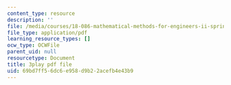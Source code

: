 ```yaml
---
content_type: resource
description: ''
file: /media/courses/18-086-mathematical-methods-for-engineers-ii-spring-2006/69bd7ff56dc6e958d9b22acefb4e43b9_S6dw885-SZI.pdf
file_type: application/pdf
learning_resource_types: []
ocw_type: OCWFile
parent_uid: null
resourcetype: Document
title: 3play pdf file
uid: 69bd7ff5-6dc6-e958-d9b2-2acefb4e43b9
---
```

